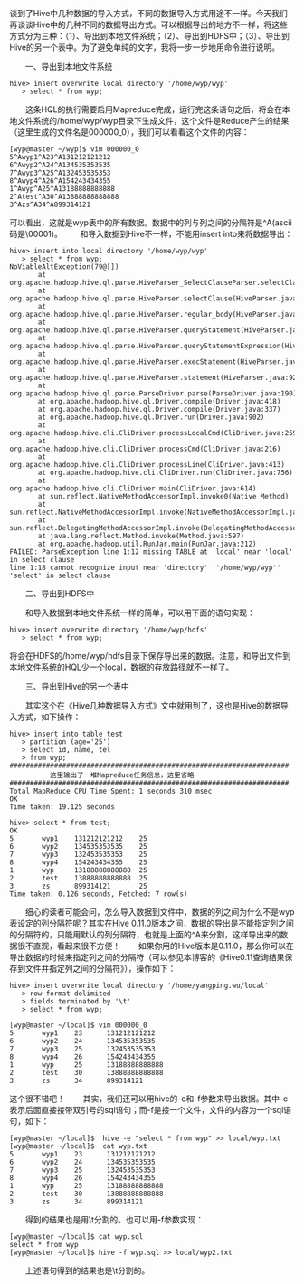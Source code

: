 谈到了Hive中几种数据的导入方式，不同的数据导入方式用途不一样。今天我们再谈谈Hive中的几种不同的数据导出方式。可以根据导出的地方不一样，将这些方式分为三种：（1）、导出到本地文件系统；（2）、导出到HDFS中；（3）、导出到Hive的另一个表中。为了避免单纯的文字，我将一步一步地用命令进行说明。

　　一、导出到本地文件系统

```
hive> insert overwrite local directory '/home/wyp/wyp'
   > select * from wyp;
```
　　这条HQL的执行需要启用Mapreduce完成，运行完这条语句之后，将会在本地文件系统的/home/wyp/wyp目录下生成文件，这个文件是Reduce产生的结果（这里生成的文件名是000000_0），我们可以看看这个文件的内容：
```
[wyp@master ~/wyp]$ vim 000000_0
5^Awyp1^A23^A131212121212
6^Awyp2^A24^A134535353535
7^Awyp3^A25^A132453535353
8^Awyp4^A26^A154243434355
1^Awyp^A25^A13188888888888
2^Atest^A30^A13888888888888
3^Azs^A34^A899314121
```
可以看出，这就是wyp表中的所有数据。数据中的列与列之间的分隔符是^A(ascii码是\00001)。
　　和导入数据到Hive不一样，不能用insert into来将数据导出：

```　　
hive> insert into local directory '/home/wyp/wyp'
   > select * from wyp;
NoViableAltException(79@[])
       at org.apache.hadoop.hive.ql.parse.HiveParser_SelectClauseParser.selectClause(HiveParser_SelectClauseParser.java:683)
       at org.apache.hadoop.hive.ql.parse.HiveParser.selectClause(HiveParser.java:30667)
       at org.apache.hadoop.hive.ql.parse.HiveParser.regular_body(HiveParser.java:28421)
       at org.apache.hadoop.hive.ql.parse.HiveParser.queryStatement(HiveParser.java:28306)
       at org.apache.hadoop.hive.ql.parse.HiveParser.queryStatementExpression(HiveParser.java:28100)
       at org.apache.hadoop.hive.ql.parse.HiveParser.execStatement(HiveParser.java:1213)
       at org.apache.hadoop.hive.ql.parse.HiveParser.statement(HiveParser.java:928)
       at org.apache.hadoop.hive.ql.parse.ParseDriver.parse(ParseDriver.java:190)
       at org.apache.hadoop.hive.ql.Driver.compile(Driver.java:418)
       at org.apache.hadoop.hive.ql.Driver.compile(Driver.java:337)
       at org.apache.hadoop.hive.ql.Driver.run(Driver.java:902)
       at org.apache.hadoop.hive.cli.CliDriver.processLocalCmd(CliDriver.java:259)
       at org.apache.hadoop.hive.cli.CliDriver.processCmd(CliDriver.java:216)
       at org.apache.hadoop.hive.cli.CliDriver.processLine(CliDriver.java:413)
       at org.apache.hadoop.hive.cli.CliDriver.run(CliDriver.java:756)
       at org.apache.hadoop.hive.cli.CliDriver.main(CliDriver.java:614)
       at sun.reflect.NativeMethodAccessorImpl.invoke0(Native Method)
       at sun.reflect.NativeMethodAccessorImpl.invoke(NativeMethodAccessorImpl.java:39)
       at sun.reflect.DelegatingMethodAccessorImpl.invoke(DelegatingMethodAccessorImpl.java:25)
       at java.lang.reflect.Method.invoke(Method.java:597)
       at org.apache.hadoop.util.RunJar.main(RunJar.java:212)
FAILED: ParseException line 1:12 missing TABLE at 'local' near 'local' in select clause
line 1:18 cannot recognize input near 'directory' ''/home/wyp/wyp'' 'select' in select clause
```
　　二、导出到HDFS中

　　和导入数据到本地文件系统一样的简单，可以用下面的语句实现：

```　　
hive> insert overwrite directory '/home/wyp/hdfs'
   > select * from wyp;
```
将会在HDFS的/home/wyp/hdfs目录下保存导出来的数据。注意，和导出文件到本地文件系统的HQL少一个local，数据的存放路径就不一样了。

　　三、导出到Hive的另一个表中

　　其实这个在《Hive几种数据导入方式》文中就用到了，这也是Hive的数据导入方式，如下操作：

```　
hive> insert into table test
   > partition (age='25')
   > select id, name, tel
   > from wyp;
#####################################################################
          这里输出了一堆Mapreduce任务信息，这里省略
#####################################################################
Total MapReduce CPU Time Spent: 1 seconds 310 msec
OK
Time taken: 19.125 seconds

hive> select * from test;
OK
5       wyp1    131212121212    25
6       wyp2    134535353535    25
7       wyp3    132453535353    25
8       wyp4    154243434355    25
1       wyp     13188888888888  25
2       test    13888888888888  25
3       zs      899314121       25
Time taken: 0.126 seconds, Fetched: 7 row(s)
```
　　细心的读者可能会问，怎么导入数据到文件中，数据的列之间为什么不是wyp表设定的列分隔符呢？其实在Hive 0.11.0版本之间，数据的导出是不能指定列之间的分隔符的，只能用默认的列分隔符，也就是上面的^A来分割，这样导出来的数据很不直观，看起来很不方便！
　　如果你用的Hive版本是0.11.0，那么你可以在导出数据的时候来指定列之间的分隔符（可以参见本博客的《Hive0.11查询结果保存到文件并指定列之间的分隔符》），操作如下：
```
hive> insert overwrite local directory '/home/yangping.wu/local'
   > row format delimited
   > fields terminated by '\t'
   > select * from wyp;

[wyp@master ~/local]$ vim 000000_0
5       wyp1    23      131212121212
6       wyp2    24      134535353535
7       wyp3    25      132453535353
8       wyp4    26      154243434355
1       wyp     25      13188888888888
2       test    30      13888888888888
3       zs      34      899314121
```
这个很不错吧！
　　其实，我们还可以用hive的-e和-f参数来导出数据。其中-e 表示后面直接接带双引号的sql语句；而-f是接一个文件，文件的内容为一个sql语句，如下：

```　
[wyp@master ~/local]$  hive -e "select * from wyp" >> local/wyp.txt
[wyp@master ~/local]$  cat wyp.txt
5       wyp1    23      131212121212
6       wyp2    24      134535353535
7       wyp3    25      132453535353
8       wyp4    26      154243434355
1       wyp     25      13188888888888
2       test    30      13888888888888
3       zs      34      899314121
```
　　得到的结果也是用\t分割的。也可以用-f参数实现：

```　
[wyp@master ~/local]$ cat wyp.sql
select * from wyp
[wyp@master ~/local]$ hive -f wyp.sql >> local/wyp2.txt
```
　　上述语句得到的结果也是\t分割的。
